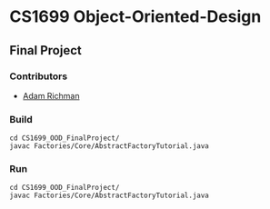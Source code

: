 # CS1699 Object-Oriented-Design
 
## Final Project

### Contributors
* [Adam Richman](http://github.com/adamrichman1)

### Build
```
cd CS1699_OOD_FinalProject/
javac Factories/Core/AbstractFactoryTutorial.java
```


### Run
```
cd CS1699_OOD_FinalProject/
javac Factories/Core/AbstractFactoryTutorial.java
```
